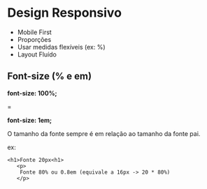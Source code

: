# Design Responsivo

* Mobile First
* Proporções 
* Usar medidas flexíveis (ex: %)
* Layout Fluído

## Font-size (% e em)
**font-size: 100%;**

=

**font-size: 1em;**

O tamanho da fonte sempre é em relação ao tamanho da fonte pai.

ex:

```
<h1>Fonte 20px<h1>
   <p>
    Fonte 80% ou 0.8em (equivale a 16px -> 20 * 80%)
   </p>
```


